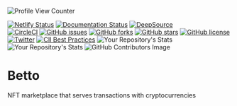 ![Profile View Counter](https://komarev.com/ghpvc/?username=KOSASIH)

[![Netlify Status](https://api.netlify.com/api/v1/badges/c407bb88-4ffd-4ae2-ab56-5fdc9bf3f6be/deploy-status)](https://app.netlify.com/sites/betto/deploys)
[![Documentation Status](https://readthedocs.org/projects/betto/badge/?version=latest)](https://betto.readthedocs.io/en/latest/?badge=latest)
[![DeepSource](https://deepsource.io/gh/KOSASIH/Betto.svg/?label=active+issues&show_trend=true&token=mS5B0WT5BikGfvCWigG5cALS)](https://deepsource.io/gh/KOSASIH/Betto/?ref=repository-badge)     
[![CircleCI](https://circleci.com/gh/KOSASIH/Betto/tree/main.svg?style=svg)](https://circleci.com/gh/KOSASIH/Betto/tree/main)
[![GitHub issues](https://img.shields.io/github/issues/KOSASIH/Betto)](https://github.com/KOSASIH/Betto/issues)
[![GitHub forks](https://img.shields.io/github/forks/KOSASIH/Betto)](https://github.com/KOSASIH/Betto/network)
[![GitHub stars](https://img.shields.io/github/stars/KOSASIH/Betto)](https://github.com/KOSASIH/Betto/stargazers)
[![GitHub license](https://img.shields.io/github/license/KOSASIH/Betto)](https://github.com/KOSASIH/Betto/blob/main/LICENSE)
[![Twitter](https://img.shields.io/twitter/url?style=social&url=https%3A%2F%2Fmobile.twitter.com%2FKosasihg88G)](https://twitter.com/intent/tweet?text=Wow:&url=https%3A%2F%2Fgithub.com%2FKOSASIH%2FBetto)
[![CII Best Practices](https://bestpractices.coreinfrastructure.org/projects/5484/badge)](https://bestpractices.coreinfrastructure.org/projects/5484)
![Your Repository's Stats](https://github-readme-stats.vercel.app/api?username=KOSASIH&show_icons=true)
![Your Repository's Stats](https://github-readme-stats.vercel.app/api/top-langs/?username=KOSASIH&theme=blue-green)
![GitHub Contributors Image](https://contrib.rocks/image?repo=KOSASIH/Betto)

# Betto
NFT marketplace that serves transactions with cryptocurrencies
